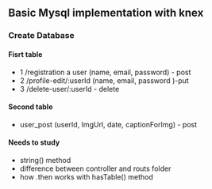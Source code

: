 ## Basic Mysql implementation with knex

### Create Database

#### Fisrt table
 - 1 /registration a user (name, email, password) - post
 - 2 /profile-edit/:userId (name, email, password )-put
 - 3 /delete-user/:userId - delete

#### Second table
 - user_post (userId, ImgUrl, date, captionForImg) - post

 #### Needs to study
 - string() method
 - difference between controller and routs folder
 - how .then works with hasTable() method

